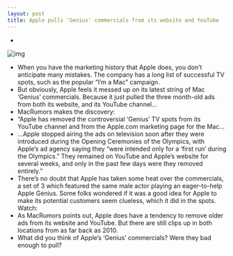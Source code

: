```yaml
---
layout: post
title: Apple pulls 'Genius' commercials from its website and YouTube
---
```

* >
![img](http://media.idownloadblog.com/wp-content/uploads/2012/08/Apple-Mac-Genius-TV-Ad.png)
* When you have the marketing history that Apple does, you don’t anticipate many mistakes. The company has a long list of successful TV spots, such as the popular “I’m a Mac” campaign.
* But obviously, Apple feels it messed up on its latest string of Mac ‘Genius’ commercials. Because it just pulled the three month-old ads from both its website, and its YouTube channel…
* MacRumors makes the discovery:
* “Apple has removed the controversial ‘Genius’ TV spots from its YouTube channel and from the Apple.com marketing page for the Mac…
* …Apple stopped airing the ads on television soon after they were introduced during the Opening Ceremonies of the Olympics, with Apple’s ad agency saying they “were intended only for a ‘first run’ during the Olympics.” They remained on YouTube and Apple’s website for several weeks, and only in the past few days were they removed entirely.”
* There’s no doubt that Apple has taken some heat over the commercials, a set of 3 which featured the same male actor playing an eager-to-help Apple Genius. Some folks wondered if it was a good idea for Apple to make its potential customers seem clueless, which it did in the spots. Watch:
* As MacRumors points out, Apple does have a tendency to remove older ads from its website and YouTube. But there are still clips up in both locations from as far back as 2010.
* What did you think of Apple’s ‘Genius’ commercials? Were they bad enough to pull?


